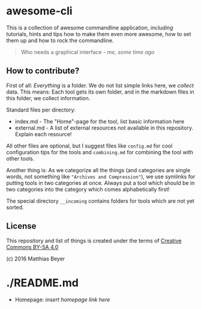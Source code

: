 # awesome-cli

This is a collection of awesome commandline application, _including_
tutorials, hints and tips how to make them even more awesome, how to set them
up and how to rock the commandline.

> Who needs a graphical interface
_- me, some time ago_

## How to contribute?

First of all: _Everything_ is a folder. We do not list simple links here, we
_collect_ data. This means: Each tool gets its own folder, and in the markdown
files in this folder, we collect information.

Standard files per directory:

* index.md - The "Home"-page for the tool, list basic information here
* external.md - A list of external resources not available in this repository.
  Explain each resource!

All other files are optional, but I suggest files like `config.md` for cool
configuration tips for the tools and `combining.md` for combining the tool with
other tools.

Another thing is: As we categorize all the things (and categories are single
words, not something like `"Archives and Compression"`), we use symlinks for
putting tools in two categories at once. Always put a tool which should be in
two categories into the category which comes alphabetically first!

The special directory `__incoming` contains folders for tools which are not
yet sorted.

## License

This repository and list of things is created under the terms of
[Creative Commons BY-SA 4.0](https://creativecommons.org/licenses/by-sa/4.0/)

(c) 2016 Matthias Beyer

# ./README.md

* Homepage: _insert homepage link here_

